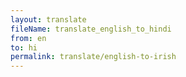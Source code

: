 ```yaml
--- 
layout: translate 
fileName: translate_english_to_hindi 
from: en
to: hi 
permalink: translate/english-to-irish
---
```

